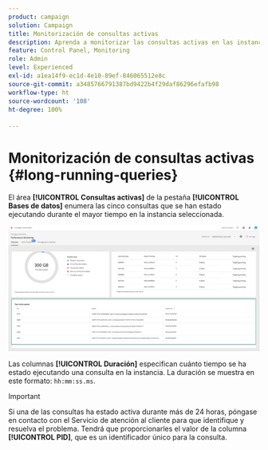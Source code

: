 ```yaml
---
product: campaign
solution: Campaign
title: Monitorización de consultas activas
description: Aprenda a monitorizar las consultas activas en las instancias de Campaign en el Panel de control.
feature: Control Panel, Monitoring
role: Admin
level: Experienced
exl-id: a1ea14f9-ec1d-4e10-89ef-846065512e8c
source-git-commit: a3485766791387bd9422b4f29daf86296efafb98
workflow-type: ht
source-wordcount: '108'
ht-degree: 100%

---
```


# Monitorización de consultas activas {#long-running-queries}

El área **[!UICONTROL Consultas activas]** de la pestaña **[!UICONTROL Bases de datos]** enumera las cinco consultas que se han estado ejecutando durante el mayor tiempo en la instancia seleccionada.

![](assets/active-queries.png)

Las columnas **[!UICONTROL Duración]** especifican cuánto tiempo se ha estado ejecutando una consulta en la instancia. La duración se muestra en este formato: `hh:mm:ss.ms`.

>[!IMPORTANT]
>
>Si una de las consultas ha estado activa durante más de 24 horas, póngase en contacto con el Servicio de atención al cliente para que identifique y resuelva el problema. Tendrá que proporcionarles el valor de la columna **[!UICONTROL PID]**, que es un identificador único para la consulta.

